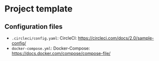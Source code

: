 # Project template

## Configuration files
- `.circleci/config.yaml`: CircleCI: https://circleci.com/docs/2.0/sample-config/
- `docker-compose.yml`: Docker-Compose: https://docs.docker.com/compose/compose-file/

